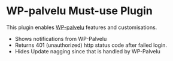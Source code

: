 # WP-palvelu Must-use Plugin

This plugin enables [WP-palvelu](http://wp-palvelu.fi/) features and customisations.

* Shows notifications from WP-Palvelu
* Returns 401 (unauthorized) http status code after failed login.
* Hides Update nagging since that is handled by WP-Palvelu
